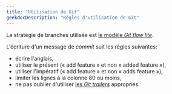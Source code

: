 ```yaml
---
title: "Utilisation de Git"
geekdocDescription: "Règles d'utilisation de Git"
---
```


La stratégie de branches utilisée est [le modèle _Git flow lite_](https://nvie.com/posts/a-successful-git-branching-model/).

L'écriture d'un message de _commit_ suit les règles suivantes:

- écrire l'anglais,
- utiliser le présent (« add feature » et non « added feature »),
- utiliser l'impératif (« add feature » et non « adds feature »),
- limiter les lignes à la colonne 80 ou moins,
- ne pas oublier d'utiliser [les _Git trailers_](https://git-scm.com/docs/git-interpret-trailers/fr) appropriés.
